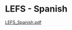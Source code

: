# LEFS - Spanish

[LEFS_Spanish.pdf](LEFS%20-%20Spanish%20b1c635fc81864aa2a805d840e795944f/LEFS_Spanish.pdf)